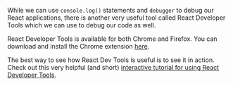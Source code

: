 While we can use `console.log()` statements and `debugger` to debug our React applications, there is another very useful tool called React Developer Tools which we can use to debug our code as well.

React Developer Tools is available for both Chrome and Firefox. You can download and install the Chrome extension [here](https://chrome.google.com/webstore/detail/react-developer-tools/fmkadmapgofadopljbjfkapdkoienihi?hl=en).

The best way to see how React Dev Tools is useful is to see it in action. Check out this very helpful (and short) [interactive tutorial for using React Developer Tools](https://react-devtools-tutorial.now.sh/).